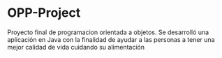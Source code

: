 # OPP-Project
 Proyecto final de programacion orientada a objetos. Se desarrolló una aplicación en Java con la finalidad de ayudar a las personas a tener una mejor calidad de vida cuidando su alimentación
